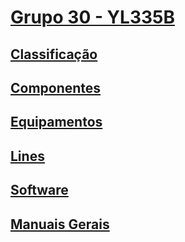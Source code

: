 # [Grupo 30 - YL335B](https://documentacao-luban-portugal.readthedocs.io/en/latest/grupo30.htm)

## [Classificação](https://documentacao-luban-portugal.readthedocs.io/en/latest/grupo30.html#classificacao)
## [Componentes](https://documentacao-luban-portugal.readthedocs.io/en/latest/grupo30.html#componentes)
## [Equipamentos](https://documentacao-luban-portugal.readthedocs.io/en/latest/grupo30.html#equipamentos)
## [Lines](./lines/line32/2020_2021/line32.md)
## [Software](https://documentacao-luban-portugal.readthedocs.io/en/latest/grupo30.html#software)
## [Manuais Gerais](https://documentacao-luban-portugal.readthedocs.io/en/latest/grupo30.html#manuais-gerais)
